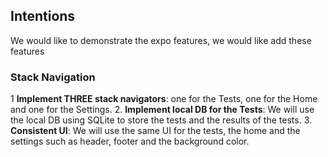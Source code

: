 ## Intentions
We would like to demonstrate the expo features, we would like add these features

### Stack Navigation
1 **Implement THREE stack navigators**: one for the Tests, one for the Home and one for the Settings.
2. **Implement local DB for the Tests**: We will use the local DB using SQLite to store the tests and the results of the tests.
3. **Consistent UI**: We will use the same UI for the tests, the home and the settings such as header, footer and the background color.
